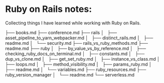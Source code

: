 # Ruby on Rails notes:

Collecting things I have learned while working with Ruby on Rails.

├── books.md
├── conference.md
├── rails
│   ├── asset_pipeline_to_yarn_webpacker.md
│   ├── distinct_rails.md
│   ├── readme.md
│   └── security.md
├── rails_vs_ruby_methods.md
├── readme.md
├── ruby
│   ├── by_value_vs_by_reference.md
│   ├── checking_ruby_docs_on_terminal.md
│   ├── constants.md
│   ├── dup_vs_clone.md
│   ├── get_set_ruby.md
│   ├── instance_vs_class.md
│   ├── loops.md
│   ├── method_visibility.md
│   ├── params_ruby.md
│   ├── readme.md
│   └── variables.md
├── ruby_resources.md
├── ruby_version_manager
│   └── readme.md
└── serverless.md